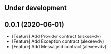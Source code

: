 Under development
-----------------

0.0.1 (2020-06-01)
-----------------
- [Feature] Add Provider contract (alexeevdv)
- [Feature] Add Exception contract (alexeevdv)
- [Feature] Add MessageId contract (alexeevdv)
